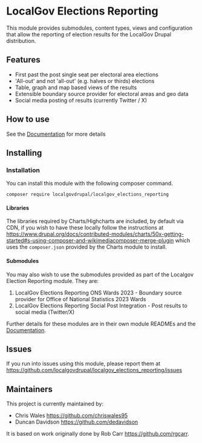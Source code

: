 # LocalGov Elections Reporting

This module provides submodules, content types, views and configuration that allow the reporting of election results for
the LocalGov Drupal distribution.

## Features

- First past the post single seat per electoral area elections
- 'All-out' and not 'all-out' (e.g. halves or thirds) elections 
- Table, graph and map based views of the results
- Extensible boundary source provider for electoral areas and geo data
- Social media posting of results (currently Twitter / X)

## How to use

See the [Documentation](docs/index.md) for more details

## Installing

### Installation

You can install this module with the following composer command.

```
composer require localgovdrupal/localgov_elections_reporting
```

#### Libraries

The libraries required by Charts/Highcharts are included, by default via CDN, if you wish to have these locally follow the instructions at https://www.drupal.org/docs/contributed-modules/charts/50x-getting-started#s-using-composer-and-wikimediacomposer-merge-plugin which uses the `composer.json` provided by the Charts module to install. 

#### Submodules

You may also wish to use the submodules provided as part of the Localgov Election Reporting module. They are:

1. LocalGov Elections Reporting ONS Wards 2023 - Boundary source provider for Office of National Statistics 2023 Wards
2. LocalGov Elections Reporting Social Post Integration - Post results to social media (Twitter/X)

Further details for these modules are in their own module READMEs and the [Documentation](docs/index.md).

## Issues

If you run into issues using this module, please report them
at https://github.com/localgovdrupal/localgov_elections_reporting/issues

## Maintainers

This project is currently maintained by:

- Chris Wales https://github.com/chriswales95
- Duncan Davidson https://github.com/dedavidson

It is based on work originally done by Rob Carr https://github.com/rgcarr.
